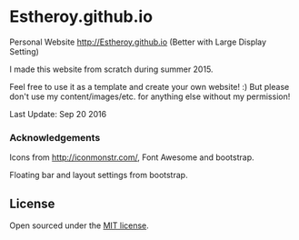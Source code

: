 # Estheroy.github.io

Personal Website http://Estheroy.github.io (Better with Large Display Setting)

I made this website from scratch during summer 2015.

Feel free to use it as a template and create your own website! :) But please don't use my content/images/etc. for anything else without my permission!

Last Update: Sep 20 2016

### Acknowledgements

Icons from http://iconmonstr.com/, Font Awesome and bootstrap.

Floating bar and layout settings from bootstrap.

## License

Open sourced under the [MIT license](LICENSE.md).
